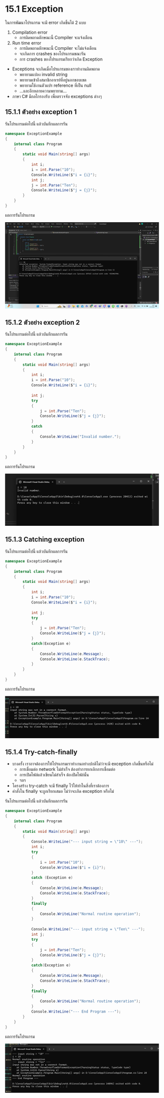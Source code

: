 # 15.1 Exception

ในการพัฒนาโปรแกรม จะมี error เกิดขึ้นได้ 2 แบบ
1. Compilation error
   - การผิดพลาดลักษณะนี้ Compiler จะแจ้งเตือน 
2. Run time error
   - การผิดพลาดลักษณะนี้ Compiler จะไม่แจ้งเตือน
   - จะเกิดการ crashes ของโปรแกรมขณะรัน 
   - การ crashes ของโปรแกรมเรียกว่าเกิด Exception

- Exceptions จะเกิดเมื่อโปรแกรมของเราทำงานผิดพลาด 
   - พยายามแปลง invalid string
   - พยายามเข้าถึงสมาชิกอาเรย์ที่อยู่นอกขอบเขต
   - พยายามใช้งานตัวแปร reference ที่เป็น null 
   - …และอีกหลายความพยายาม…
- ภาษา C# มีกลไกรองรับ เพื่อตรวจจับ exceptions ต่างๆ


## 15.1.1 ตัวอย่าง exception 1

รันโปรแกรมต่อไปนี้ แล้วบันทึกผลการรัน

```cs
namespace ExceptionExample
{
    internal class Program
    {
        static void Main(string[] args)
        {
            int i;
            i = int.Parse("10");
            Console.WriteLine($"i = {i}");
            int j;
            j = int.Parse("Ten");
            Console.WriteLine($"j = {j}");
        }
    }
}
```
ผลการรันโปรแกรม

![](./Images/15.1.1.png)

## 15.1.2 ตัวอย่าง exception 2

รันโปรแกรมต่อไปนี้ แล้วบันทึกผลการรัน

```cs
namespace ExceptionExample
{
    internal class Program
    {
        static void Main(string[] args)
        {
            int i;
            i = int.Parse("10");
            Console.WriteLine($"i = {i}");

            int j;
            try
            {
                j = int.Parse("Ten");
                Console.WriteLine($"j = {j}");
            }
            catch
            {
                Console.WriteLine("Invalid number.");
            }
        }
    }
}
```
ผลการรันโปรแกรม

![](./Images/15.1.2.png)


## 15.1.3 Catching exception

รันโปรแกรมต่อไปนี้ แล้วบันทึกผลการรัน


```cs
namespace ExceptionExample
{
    internal class Program
    {
        static void Main(string[] args)
        {
            int i;
            i = int.Parse("10");
            Console.WriteLine($"i = {i}");

            int j;
            try
            {
                j = int.Parse("Ten");
                Console.WriteLine($"j = {j}");
            }
            catch(Exception e)
            {
                Console.WriteLine(e.Message);
                Console.WriteLine(e.StackTrace);
            }
        }
    }
}
```
ผลการรันโปรแกรม

![](./Images/15.1.3.png)


## 15.1.4 Try-catch-finally

- บางครั้ง เราอาจต้องการให้โปรแกรมเราทำงานอย่างปกติไม่ว่าจะมี exception เกิดขึ้นหรือไม่
   - การเชื่อมต่อ network ไม่สำเร็จ ต้องทำการยกเลิกการเชื่อมต่อ
   - การเปิดไฟล์แล้วเขียนไม่สำเร็จ ต้องปิดไฟล์นั้น
   - ฯลฯ
- โครงสร้าง try-catch จะมี finally ไว้ให้ทำในสิ่งที่เราต้องการ
- คำสั่งใน finally จะถูกเรียกเสมอ ไม่ว่าจะเกิด exception หรือไม่

รันโปรแกรมต่อไปนี้ แล้วบันทึกผลการรัน


``` cs
namespace ExceptionExample
{
    internal class Program
    {
        static void Main(string[] args)
        {
            Console.WriteLine("--- input string = \"10\" ---");
            int i;
            try
            {
                i = int.Parse("10");
                Console.WriteLine($"i = {i}");
            }
            catch (Exception e)
            {
                Console.WriteLine(e.Message);
                Console.WriteLine(e.StackTrace);
            }
            finally
            {
                Console.WriteLine("Normal routine operation");
            }

            Console.WriteLine("--- input string = \"Ten\" ---");
            int j;
            try
            {
                j = int.Parse("Ten");
                Console.WriteLine($"j = {j}");
            }
            catch(Exception e)
            {
                Console.WriteLine(e.Message);
                Console.WriteLine(e.StackTrace);
            }
            finally 
            {
                Console.WriteLine("Normal routine operation");
            }
            Console.WriteLine("--- End Program ---");
        }
    }
}
```
ผลการรันโปรแกรม

![](./Images/15.1.4.png)




